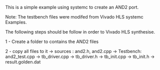 This is a simple example using systemc to create an AND2 port. <br/>

Note: The testbench files were modifed from Vivado HLS systemc Examples.<br/>

The following steps should be follow in order to Vivado HLS synthesise.<br/>

1 - Create a folder to contains the AND2 files<br/>

2 - copy all files to it
    -> sources : and2.h, and2.cpp
    -> Testbench: and2_test.cpp
    -> tb_driver.cpp
    -> tb_driver.h
    -> tb_init.cpp
    -> tb_init.h
    -> result.golden.dat